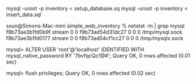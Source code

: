 mysql -uroot -p inventory < setup_database.sq
mysql -uroot -p inventory < insert_data.sql 



ssun@Simons-Mac-mini simple_web_inventory % netstat -ln | grep mysql
f9b73ae3b1fd0b9f stream      0      0 f9b73ad54d31dc27                0                0                0 /tmp/mysql.sock
f9b73ae3b1fd0177 stream      0      0 f9b73ad54cf1cc27                0                0                0 /tmp/mysqlx.sock


mysql> ALTER USER 'root'@'localhost' IDENTIFIED WITH mysql_native_password BY '7bvfqcQc!@#';
Query OK, 0 rows affected (0.01 sec)

mysql> flush privileges;
Query OK, 0 rows affected (0.02 sec)